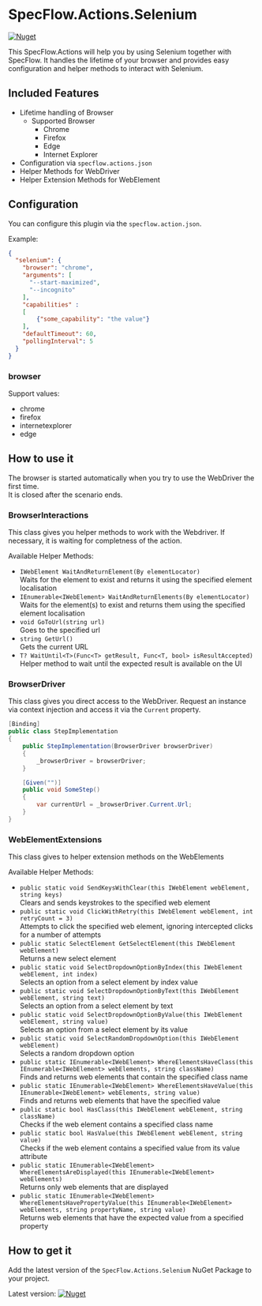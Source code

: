 # SpecFlow.Actions.Selenium

[![Nuget](https://img.shields.io/nuget/v/SpecFlow.Actions.Selenium)](https://www.nuget.org/packages/SpecFlow.Actions.Selenium/)

This SpecFlow.Actions will help you by using Selenium together with SpecFlow. It handles the lifetime of your browser and provides easy configuration and helper methods to interact with Selenium.

## Included Features

- Lifetime handling of Browser
    - Supported Browser
        - Chrome
        - Firefox
        - Edge
        - Internet Explorer
- Configuration via `specflow.actions.json`
- Helper Methods for WebDriver
- Helper Extension Methods for WebElement

## Configuration

You can configure this plugin via the  `specflow.action.json`.

Example:

``` json
{
  "selenium": {
    "browser": "chrome",
    "arguments": [
      "--start-maximized",
      "--incognito"
    ],
    "capabilities" : 
    [
        {"some_capability": "the value"}
    ],
    "defaultTimeout": 60,
    "pollingInterval": 5 
  }
}
```

### browser
Support values:
- chrome
- firefox
- internetexplorer
- edge

## How to use it

The browser is started automatically when you try to use the WebDriver the first time.  
It is closed after the scenario ends.

### BrowserInteractions

This class gives you helper methods to work with the Webdriver. If necessary, it is waiting for completness of the action.

Available Helper Methods:

- `IWebElement WaitAndReturnElement(By elementLocator)`  
  Waits for the element to exist and returns it using the specified element localisation
- `IEnumerable<IWebElement> WaitAndReturnElements(By elementLocator)`  
  Waits for the element(s) to exist and returns them using the specified element localisation
- `void GoToUrl(string url)`  
  Goes to the specified url
- `string GetUrl()`  
  Gets the current URL
- `T? WaitUntil<T>(Func<T> getResult, Func<T, bool> isResultAccepted)`  
  Helper method to wait until the expected result is available on the UI

### BrowserDriver

This class gives you direct access to the WebDriver. Request an instance via context injection and access it via the `Current` property.

``` csharp
[Binding]
public class StepImplementation
{
    public StepImplementation(BrowserDriver browserDriver)
    {
        _browserDriver = browserDriver;
    }

    [Given("")]
    public void SomeStep()
    {
        var currentUrl = _browserDriver.Current.Url;
    }
}
```

### WebElementExtensions

This class gives to helper extension methods on the WebElements

Available Helper Methods:


- `public static void SendKeysWithClear(this IWebElement webElement, string keys)`  
  Clears and sends keystrokes to the specified web element
- `public static void ClickWithRetry(this IWebElement webElement, int retryCount = 3)`  
  Attempts to click the specified web element, ignoring intercepted clicks for a number of attempts
- `public static SelectElement GetSelectElement(this IWebElement webElement)`  
  Returns a new select element
- `public static void SelectDropdownOptionByIndex(this IWebElement webElement, int index)`  
  Selects an option from a select element by index value
- `public static void SelectDropdownOptionByText(this IWebElement webElement, string text)`  
  Selects an option from a select element by text
- `public static void SelectDropdownOptionByValue(this IWebElement webElement, string value)`  
  Selects an option from a select element by its value
- `public static void SelectRandomDropdownOption(this IWebElement webElement)`  
  Selects a random dropdown option
- `public static IEnumerable<IWebElement> WhereElementsHaveClass(this IEnumerable<IWebElement> webElements, string className)`  
  Finds and returns web elements that contain the specified class name
- `public static IEnumerable<IWebElement> WhereElementsHaveValue(this IEnumerable<IWebElement> webElements, string value)`  
  Finds and returns web elements that have the specified value
- `public static bool HasClass(this IWebElement webElement, string className)`  
  Checks if the web element contains a specified class name
- `public static bool HasValue(this IWebElement webElement, string value)`  
  Checks if the web element contains a specified value from its value attribute
- `public static IEnumerable<IWebElement> WhereElementsAreDisplayed(this IEnumerable<IWebElement> webElements)`  
  Returns only web elements that are displayed 
- `public static IEnumerable<IWebElement> WhereElementsHavePropertyValue(this IEnumerable<IWebElement> webElements, string propertyName, string value)`  
  Returns web elements that have the expected value from a specified property
    

## How to get it

Add the latest version of the `SpecFlow.Actions.Selenium` NuGet Package to your project.

Latest version: [![Nuget](https://img.shields.io/nuget/v/SpecFlow.Actions.Selenium)](https://www.nuget.org/packages/SpecFlow.Actions.Selenium/)
